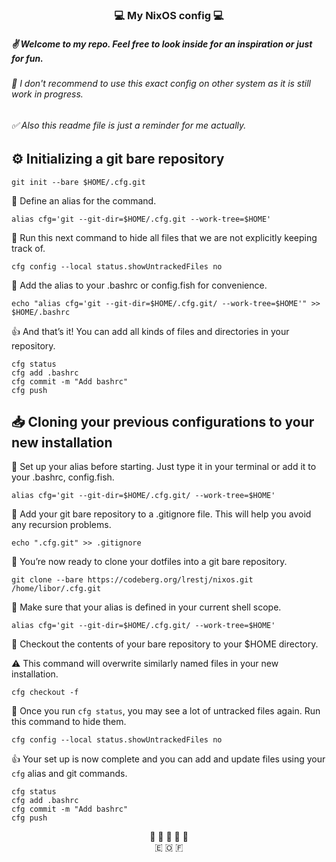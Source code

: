 ### <div align="center"> 💻 My NixOS config 💻 </div>


##### ✌ Welcome to my repo. Feel free to look inside for an inspiration or just for fun. 

###### 🤔 I don't recommend to use this exact config on other system as it is still work in progress.

###### ✅ Also this readme file is just a reminder for me actually.


## ⚙️ Initializing a git bare repository
```
git init --bare $HOME/.cfg.git
```

💬 Define an alias for the command.    
```
alias cfg='git --git-dir=$HOME/.cfg.git --work-tree=$HOME'
```

💬 Run this next command to hide all files that we are not explicitly keeping track of.

```
cfg config --local status.showUntrackedFiles no
```

💬 Add the alias to your .bashrc or config.fish for convenience.

```
echo "alias cfg='git --git-dir=$HOME/.cfg.git/ --work-tree=$HOME'" >> $HOME/.bashrc
```


👍 And that’s it! You can add all kinds of files and directories in your repository.
```
cfg status
cfg add .bashrc
cfg commit -m "Add bashrc"
cfg push
```
## 📥 Cloning your previous configurations to your new installation
   
💬 Set up your alias before starting. Just type it in your terminal or add it to your .bashrc, config.fish.

```
alias cfg='git --git-dir=$HOME/.cfg.git/ --work-tree=$HOME'
```

💬 Add your git bare repository to a .gitignore file. This will help you avoid any recursion problems.

```
echo ".cfg.git" >> .gitignore
```

💬 You’re now ready to clone your dotfiles into a git bare repository.

```
git clone --bare https://codeberg.org/lrestj/nixos.git /home/libor/.cfg.git
```

💬 Make sure that your alias is defined in your current shell scope.

```
alias cfg='git --git-dir=$HOME/.cfg.git/ --work-tree=$HOME'
```

💬 Checkout the contents of your bare repository to your $HOME directory.

⚠️ This command will overwrite similarly named files in your new installation.

```
cfg checkout -f
```



💬 Once you run `cfg status`, you may see a lot of untracked files again. Run this command to hide them.

```
cfg config --local status.showUntrackedFiles no
```


👍 Your set up is now complete and you can add and update files using your `cfg` alias and git commands.

```
cfg status
cfg add .bashrc
cfg commit -m "Add bashrc"
cfg push
```
<div align="center"> 🔔&nbsp🔔&nbsp🔔&nbsp🔔&nbsp🔔 </div>
<div align="center"> 🇪 🇴 🇫 </div>
